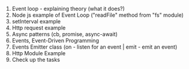 1. Event loop - explaining theory (what it does?)
2. Node js example of Event Loop ("readFile" method from "fs" module)
3. setInterval example
4. Http request example
5. Async patterns (cb, promise, async-await)
6. Events, Event-Driven Programming
7. Events Emitter class (on - listen for an event | emit - emit an event)
8. Http Module Example
9. Check up the tasks
